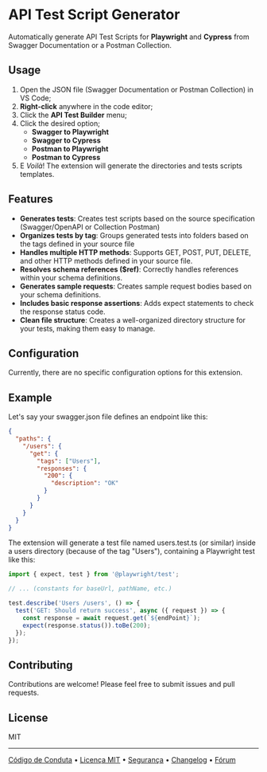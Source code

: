 
# API Test Script Generator

Automatically generate API Test Scripts for **Playwright** and **Cypress** from Swagger Documentation or a Postman Collection.

## Usage

1. Open the JSON file (Swagger Documentation or Postman Collection) in VS Code;
2. **Right-click** anywhere in the code editor;
3. Click the **API Test Builder** menu;
4. Click the desired option;
    - **Swagger to Playwright**
    - **Swagger to Cypress**
    - **Postman to Playwright**
    - **Postman to Cypress**
5. E *Voilà*! The extension will generate the directories and  tests scripts templates.

## Features

- **Generates tests**: Creates test scripts based on the source specification (Swagger/OpenAPI or Collection Postman)
- **Organizes tests by tag**: Groups generated tests into folders based on the tags defined in your source file
- **Handles multiple HTTP methods**: Supports GET, POST, PUT, DELETE, and other HTTP methods defined in your source file.
- **Resolves schema references ($ref)**: Correctly handles references within your schema definitions.
- **Generates sample requests**: Creates sample request bodies based on your schema definitions.
- **Includes basic response assertions**: Adds expect statements to check the response status code.
- **Clean file structure**: Creates a well-organized directory structure for your tests, making them easy to manage.

## Configuration

Currently, there are no specific configuration options for this extension.

## Example

Let's say your swagger.json file defines an endpoint like this:

```json
{
  "paths": {
    "/users": {
      "get": {
        "tags": ["Users"],
        "responses": {
          "200": {
            "description": "OK"
          }
        }
      }
    }
  }
}
```

The extension will generate a test file named users.test.ts (or similar) inside a users directory (because of the tag "Users"), containing a Playwright test like this:

```javascript
import { expect, test } from '@playwright/test';

// ... (constants for baseUrl, pathName, etc.)

test.describe('Users /users', () => {
  test('GET: Should return success', async ({ request }) => {
    const response = await request.get(`${endPoint}`);
    expect(response.status()).toBe(200);
  });
});
```

## Contributing

Contributions are welcome! Please feel free to submit issues and pull requests.

## License

MIT

---

[Código de Conduta](https://github.com/marcelo-lourenco/api-test-builder?tab=coc-ov-file#readme) • [Licença MIT](https://github.com/marcelo-lourenco/api-test-builder?tab=MIT-1-ov-file#readme) • [Segurança](https://github.com/marcelo-lourenco/api-test-builder/security) • [Changelog](https://github.com/marcelo-lourenco/api-test-builder/blob/master/CHANGELOG.md) • [Fórum](https://github.com/marcelo-lourenco/api-test-builder/discussions)
